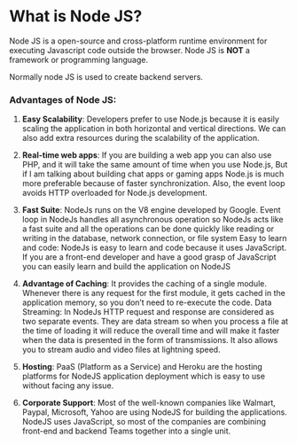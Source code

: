 # What is Node JS?

Node JS is a open-source and cross-platform runtime environment for executing Javascript code outside the browser. Node JS is **NOT** a framework or programming language.

Normally node JS is used to create backend servers.

### Advantages of Node JS:

1. **Easy Scalability**: Developers prefer to use Node.js because it is easily scaling the application in both horizontal and vertical directions. We can also add extra resources during the scalability of the application.

2. **Real-time web apps**: If you are building a web app you can also use PHP, and it will take the same amount of time when you use Node.js, But if I am talking about building chat apps or gaming apps Node.js is much more preferable because of faster synchronization. Also, the event loop avoids HTTP overloaded for Node.js development.
 
3. **Fast Suite**: NodeJs runs on the V8 engine developed by Google. Event loop in NodeJs handles all asynchronous operation so NodeJs acts like a fast suite and all the operations can be done quickly like reading or writing in the database, network connection, or file system
Easy to learn and code: NodeJs is easy to learn and code because it uses JavaScript. If you are a front-end developer and have a good grasp of JavaScript you can easily learn and build the application on NodeJS

4. **Advantage of Caching**: It provides the caching of a single module. Whenever there is any request for the first module, it gets cached in the application memory, so you don’t need to re-execute the code.
Data Streaming: In NodeJs HTTP request and response are considered as two separate events. They are data stream so when you process a file at the time of loading it will reduce the overall time and will make it faster when the data is presented in the form of transmissions. It also allows you to stream audio and video files at lightning speed.

5. **Hosting**: PaaS (Platform as a Service) and Heroku are the hosting platforms for NodeJS application deployment which is easy to use without facing any issue.
6. **Corporate Support**: Most of the well-known companies like Walmart, Paypal, Microsoft, Yahoo are using NodeJS for building the applications. NodeJS uses JavaScript, so most of the companies are combining front-end and backend Teams together into a single unit.

